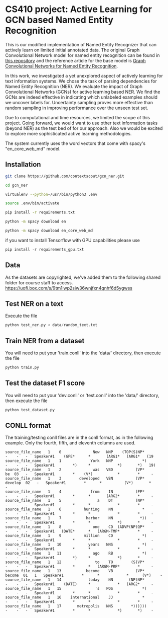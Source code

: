 CS410 project: Active Learning for GCN based Named Entity Recognition
=============================

This is our modified implementation of Named Entity Recognizer that can
actively learn on limited initial annotated data. The original Graph
Convolutional Network model for named entity recognition can be found
in [this repository](https://github.com/ContextScout/gcn_ner) and the 
reference article for the base model is [Graph Convolutional
Networks for Named Entity
Recognition](https://arxiv.org/abs/1709.10053).

In this work, we investigated a yet unexplored aspect of actively learning for text information systems. We chose the task of parsing dependencies for Named Entity Recognition (NER). We evaluate the impact of Graph Convolutional Networks (GCNs) for active learning based NER. We find the GCNs are indeed effective in indicating which unlabeled examples should we uncover labels for. Uncertainty sampling proves more effective than random sampling in improving performance over the unseen test set. 

Due to computational and time resources, we limited the scope of this project. Going forward, we would want to use other text information tasks (beyond NER) as the test bed of for our approach. Also we would be excited to explore more sophisticated active learning methodologies.

The system currently uses the word vectors that come with spacy's "en_core_web_md" model.

Installation
------------
```bash
git clone https://github.com/contextscout/gcn_ner.git

cd gcn_ner

virtualenv --python=/usr/bin/python3 .env

source .env/bin/activate

pip install -r requirements.txt

python -m spacy download en

python -m spacy download en_core_web_md
```

if you want to install Tensorflow with GPU capabilities please use 
```python
pip install -r requirements_gpu.txt
```

Data
--------
As the datasets are copyrighted, we've added them to the following shared folder for course staff to access.
https://uofi.box.com/s/9tm1iwp2siw36wnjfxn4qnhf6d5ygwss

Test NER on a text
--------
Execute the file
```python
python test_ner.py < data/random_text.txt
```


Train NER from a dataset
---------
You will need to put your 'train.conll' into the 'data/' directory,
then execute the file
```python
python train.py
```


Test the dataset F1 score
-------------------------
You will need to put your 'dev.conll' or 'test.conll' into the 'data/' directory,
then execute the file
```python
python test_dataset.py
```

CONLL format
------------

The training/testing conll files are in the conll format, as in the following example. 
Only the fourth, fifth, and eleventh columns are used.

```code
source_file_name   1    0              New   NNP    (TOP(S(NP*         -    -   -   Speaker#1    (GPE*      *       (ARG1*   (ARG1*   (19
source_file_name   1    1             York   NNP             *)        -    -   -   Speaker#1        *)     *            *)       *)   19)
source_file_name   1    2              was   VBD          (VP*         be  03   -   Speaker#1        *    (V*)           *        *     -
source_file_name   1    3        developed   VBN          (VP*    develop  02   -   Speaker#1        *      *          (V*)       *     -
source_file_name   1    4             from    IN          (PP*         -    -   -   Speaker#1        *      *       (ARG2*        *     -
source_file_name   1    5                a    DT          (NP*         -    -   -   Speaker#1        *      *            *        *     -
source_file_name   1    6          hunting    NN             *         -    -   -   Speaker#1        *      *            *        *     -
source_file_name   1    7           harbor    NN            *))        -    -   -   Speaker#1        *      *            *)       *     -
source_file_name   1    8              one    CD  (ADVP(NP(QP*         -    -   -   Speaker#1   (DATE*      *   (ARGM-TMP*        *     -
source_file_name   1    9          million    CD             *)        -    -   -   Speaker#1        *      *            *        *     -
source_file_name   1   10            years   NNS             *)        -    -   -   Speaker#1        *      *            *        *     -
source_file_name   1   11              ago    RB             *)        -    -   -   Speaker#1        *)     *            *)       *     -
source_file_name   1   12               to    TO        (S(VP*         -    -   -   Speaker#1        *      *   (ARGM-PRP*        *     -
source_file_name   1   13           become    VB          (VP*     become  01   1   Speaker#1        *      *            *      (V*)    -
source_file_name   1   14            today    NN       (NP(NP*         -    -   -   Speaker#1    (DATE)     *            *   (ARG2*     -
source_file_name   1   15               's   POS             *)        -    -   -   Speaker#1        *      *            *        *     -
source_file_name   1   16    international    JJ             *         -    -   -   Speaker#1        *      *            *        *     -
source_file_name   1   17       metropolis   NNS        *))))))        -    -   -   Speaker#1        *      *            *)       *)    -
```


